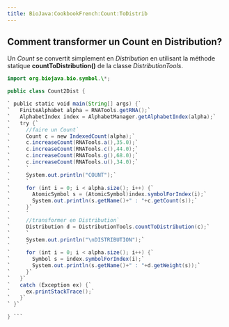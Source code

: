 ```yaml
---
title: BioJava:CookbookFrench:Count:ToDistrib
---
```


Comment transformer un Count en Distribution?
---------------------------------------------

Un *Count* se convertit simplement en *Distribution* en utilisant la
méthode statique **countToDistribution()** de la classe
*DistributionTools*.

```java import org.biojava.bio.dist.\*; import org.biojava.bio.seq.\*;
import org.biojava.bio.symbol.\*;

public class Count2Dist {

` public static void main(String[] args) {`  
`   FiniteAlphabet alpha = RNATools.getRNA();`  
`   AlphabetIndex index = AlphabetManager.getAlphabetIndex(alpha);`  
`   try {`  
`     //faire un Count`  
`     Count c = new IndexedCount(alpha);`  
`     c.increaseCount(RNATools.a(),35.0);`  
`     c.increaseCount(RNATools.c(),44.0);`  
`     c.increaseCount(RNATools.g(),68.0);`  
`     c.increaseCount(RNATools.u(),34.0);`  
`     `  
`     System.out.println("COUNT");`  
`     `  
`     for (int i = 0; i < alpha.size(); i++) {`  
`       AtomicSymbol s = (AtomicSymbol)index.symbolForIndex(i);`  
`       System.out.println(s.getName()+" : "+c.getCount(s));`  
`     }`  
`     `  
`     //transformer en Distribution`  
`     Distribution d = DistributionTools.countToDistribution(c);`  
`     `  
`     System.out.println("\nDISTRIBUTION");`  
`     `  
`     for (int i = 0; i < alpha.size(); i++) {`  
`       Symbol s = index.symbolForIndex(i);`  
`       System.out.println(s.getName()+" : "+d.getWeight(s));`  
`     }`  
`   }`  
`   catch (Exception ex) {`  
`     ex.printStackTrace();`  
`   }`  
` }`

} ```
